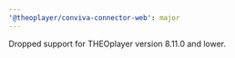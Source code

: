 ```yaml
---
'@theoplayer/conviva-connector-web': major
---
```


Dropped support for THEOplayer version 8.11.0 and lower.
